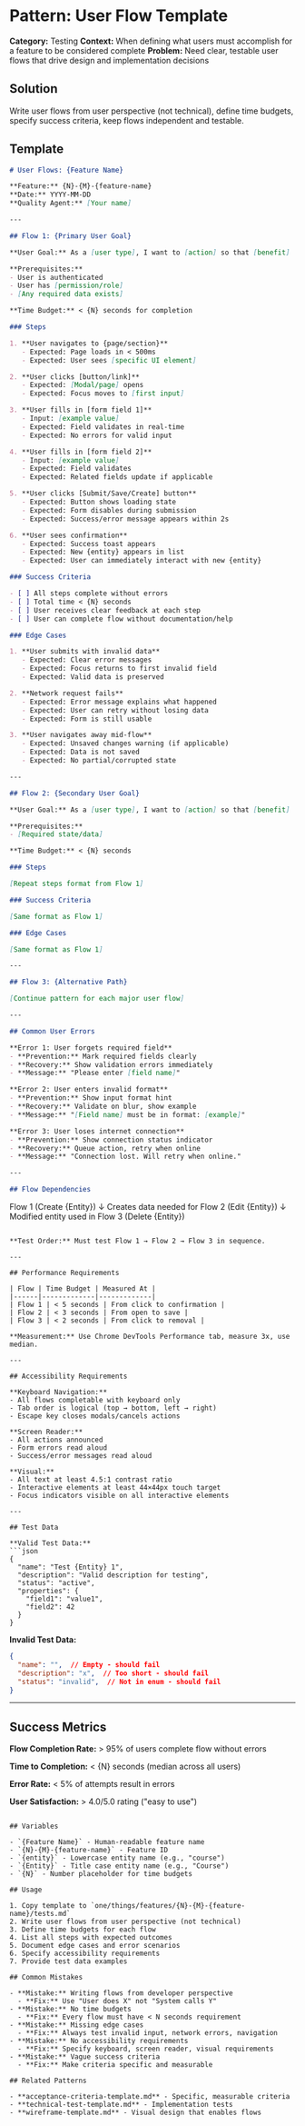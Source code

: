 # Pattern: User Flow Template

**Category:** Testing
**Context:** When defining what users must accomplish for a feature to be considered complete
**Problem:** Need clear, testable user flows that drive design and implementation decisions

## Solution

Write user flows from user perspective (not technical), define time budgets, specify success criteria, keep flows independent and testable.

## Template

```markdown
# User Flows: {Feature Name}

**Feature:** {N}-{M}-{feature-name}
**Date:** YYYY-MM-DD
**Quality Agent:** [Your name]

---

## Flow 1: {Primary User Goal}

**User Goal:** As a [user type], I want to [action] so that [benefit]

**Prerequisites:**
- User is authenticated
- User has [permission/role]
- [Any required data exists]

**Time Budget:** < {N} seconds for completion

### Steps

1. **User navigates to {page/section}**
   - Expected: Page loads in < 500ms
   - Expected: User sees [specific UI element]

2. **User clicks [button/link]**
   - Expected: [Modal/page] opens
   - Expected: Focus moves to [first input]

3. **User fills in [form field 1]**
   - Input: [example value]
   - Expected: Field validates in real-time
   - Expected: No errors for valid input

4. **User fills in [form field 2]**
   - Input: [example value]
   - Expected: Field validates
   - Expected: Related fields update if applicable

5. **User clicks [Submit/Save/Create] button**
   - Expected: Button shows loading state
   - Expected: Form disables during submission
   - Expected: Success/error message appears within 2s

6. **User sees confirmation**
   - Expected: Success toast appears
   - Expected: New {entity} appears in list
   - Expected: User can immediately interact with new {entity}

### Success Criteria

- [ ] All steps complete without errors
- [ ] Total time < {N} seconds
- [ ] User receives clear feedback at each step
- [ ] User can complete flow without documentation/help

### Edge Cases

1. **User submits with invalid data**
   - Expected: Clear error messages
   - Expected: Focus returns to first invalid field
   - Expected: Valid data is preserved

2. **Network request fails**
   - Expected: Error message explains what happened
   - Expected: User can retry without losing data
   - Expected: Form is still usable

3. **User navigates away mid-flow**
   - Expected: Unsaved changes warning (if applicable)
   - Expected: Data is not saved
   - Expected: No partial/corrupted state

---

## Flow 2: {Secondary User Goal}

**User Goal:** As a [user type], I want to [action] so that [benefit]

**Prerequisites:**
- [Required state/data]

**Time Budget:** < {N} seconds

### Steps

[Repeat steps format from Flow 1]

### Success Criteria

[Same format as Flow 1]

### Edge Cases

[Same format as Flow 1]

---

## Flow 3: {Alternative Path}

[Continue pattern for each major user flow]

---

## Common User Errors

**Error 1: User forgets required field**
- **Prevention:** Mark required fields clearly
- **Recovery:** Show validation errors immediately
- **Message:** "Please enter [field name]"

**Error 2: User enters invalid format**
- **Prevention:** Show input format hint
- **Recovery:** Validate on blur, show example
- **Message:** "[Field name] must be in format: [example]"

**Error 3: User loses internet connection**
- **Prevention:** Show connection status indicator
- **Recovery:** Queue action, retry when online
- **Message:** "Connection lost. Will retry when online."

---

## Flow Dependencies

```
Flow 1 (Create {Entity})
   ↓ Creates data needed for
Flow 2 (Edit {Entity})
   ↓ Modified entity used in
Flow 3 (Delete {Entity})
```

**Test Order:** Must test Flow 1 → Flow 2 → Flow 3 in sequence.

---

## Performance Requirements

| Flow | Time Budget | Measured At |
|------|-------------|-------------|
| Flow 1 | < 5 seconds | From click to confirmation |
| Flow 2 | < 3 seconds | From open to save |
| Flow 3 | < 2 seconds | From click to removal |

**Measurement:** Use Chrome DevTools Performance tab, measure 3x, use median.

---

## Accessibility Requirements

**Keyboard Navigation:**
- All flows completable with keyboard only
- Tab order is logical (top → bottom, left → right)
- Escape key closes modals/cancels actions

**Screen Reader:**
- All actions announced
- Form errors read aloud
- Success/error messages read aloud

**Visual:**
- All text at least 4.5:1 contrast ratio
- Interactive elements at least 44×44px touch target
- Focus indicators visible on all interactive elements

---

## Test Data

**Valid Test Data:**
```json
{
  "name": "Test {Entity} 1",
  "description": "Valid description for testing",
  "status": "active",
  "properties": {
    "field1": "value1",
    "field2": 42
  }
}
```

**Invalid Test Data:**
```json
{
  "name": "",  // Empty - should fail
  "description": "x",  // Too short - should fail
  "status": "invalid",  // Not in enum - should fail
}
```

---

## Success Metrics

**Flow Completion Rate:** > 95% of users complete flow without errors

**Time to Completion:** < {N} seconds (median across all users)

**Error Rate:** < 5% of attempts result in errors

**User Satisfaction:** > 4.0/5.0 rating ("easy to use")
```

## Variables

- `{Feature Name}` - Human-readable feature name
- `{N}-{M}-{feature-name}` - Feature ID
- `{entity}` - Lowercase entity name (e.g., "course")
- `{Entity}` - Title case entity name (e.g., "Course")
- `{N}` - Number placeholder for time budgets

## Usage

1. Copy template to `one/things/features/{N}-{M}-{feature-name}/tests.md`
2. Write user flows from user perspective (not technical)
3. Define time budgets for each flow
4. List all steps with expected outcomes
5. Document edge cases and error scenarios
6. Specify accessibility requirements
7. Provide test data examples

## Common Mistakes

- **Mistake:** Writing flows from developer perspective
  - **Fix:** Use "User does X" not "System calls Y"
- **Mistake:** No time budgets
  - **Fix:** Every flow must have < N seconds requirement
- **Mistake:** Missing edge cases
  - **Fix:** Always test invalid input, network errors, navigation
- **Mistake:** No accessibility requirements
  - **Fix:** Specify keyboard, screen reader, visual requirements
- **Mistake:** Vague success criteria
  - **Fix:** Make criteria specific and measurable

## Related Patterns

- **acceptance-criteria-template.md** - Specific, measurable criteria
- **technical-test-template.md** - Implementation tests
- **wireframe-template.md** - Visual design that enables flows
